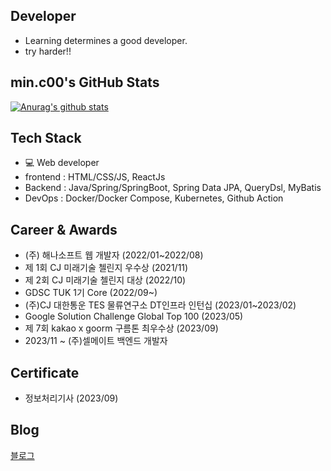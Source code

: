 ## Developer
- Learning determines a good developer. 
- try harder!! 
 
## min.c00's GitHub Stats
 [![Anurag's github stats](https://github-readme-stats.vercel.app/api?username=MinChangJeong)](https://github.com/anuraghazra/github-readme-stats)
  
## Tech Stack
 - 💻 Web developer 
  - frontend : HTML/CSS/JS, ReactJs
  - Backend : Java/Spring/SpringBoot, Spring Data JPA, QueryDsl, MyBatis
  - DevOps : Docker/Docker Compose, Kubernetes, Github Action

 ## Career & Awards
 - (주) 해나소프트 웹 개발자 (2022/01~2022/08)
 - 제 1회 CJ 미래기술 첼린지 우수상 (2021/11)
 - 제 2회 CJ 미래기술 첼린지 대상 (2022/10)
 - GDSC TUK 1기 Core (2022/09~)
 - (주)CJ 대한통운 TES 물류연구소 DT인프라 인턴십 (2023/01~2023/02)
 - Google Solution Challenge Global Top 100 (2023/05)
 - 제 7회 kakao x goorm 구름톤 최우수상 (2023/09)
 - 2023/11 ~ (주)셀메이트 백엔드 개발자 

## Certificate
- 정보처리기사 (2023/09)

## Blog

[블로그](http://minchangjeong.github.io)
